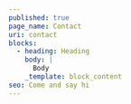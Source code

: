```yaml
---
published: true
page_name: Contact
uri: contact
blocks:
  - heading: Heading
    body: |
      Body
    _template: block_content
seo: Come and say hi
---
```


